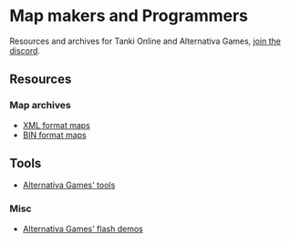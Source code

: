# Map makers and Programmers
Resources and archives for Tanki Online and Alternativa Games, [join the discord](https://discord.gg/EPqvgcPNHx).

## Resources
### Map archives
- [XML format maps](https://github.com/MapMakersAndProgrammers/tanki-xml-maps)
- [BIN format maps](https://github.com/MapMakersAndProgrammers/tanki-bin-maps)
## Tools
- [Alternativa Games' tools](https://github.com/MapMakersAndProgrammers/alternativa-tools)
### Misc
- [Alternativa Games' flash demos](https://github.com/MapMakersAndProgrammers/alternativa-demos)
